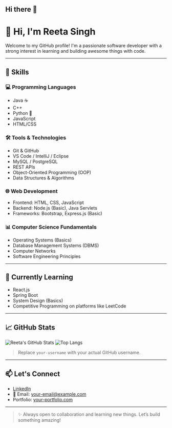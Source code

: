 ## Hi there 👋

<!--
**ritiksingh4433/ritiksingh4433** is a ✨ _special_ ✨ repository because its `README.md` (this file) appears on your GitHub profile.

Here are some ideas to get you started:

- 🔭 I’m currently working on ...
- 🌱 I’m currently learning ...
- 👯 I’m looking to collaborate on ...
- 🤔 I’m looking for help with ...
- 💬 Ask me about ...
- 📫 How to reach me: ...
- 😄 Pronouns: ...
- ⚡ Fun fact: ...
-->


# 👋 Hi, I'm Reeta Singh

Welcome to my GitHub profile! I'm a passionate software developer with a strong interest in learning and building awesome things with code.

---

## 🚀 Skills

### 💻 Programming Languages
- Java ☕
- C++
- Python 🐍
- JavaScript
- HTML/CSS

### 🛠️ Tools & Technologies
- Git & GitHub
- VS Code / IntelliJ / Eclipse
- MySQL / PostgreSQL
- REST APIs
- Object-Oriented Programming (OOP)
- Data Structures & Algorithms

### 🌐 Web Development
- Frontend: HTML, CSS, JavaScript
- Backend: Node.js (Basic), Java Servlets
- Frameworks: Bootstrap, Express.js (Basic)

### 📊 Computer Science Fundamentals
- Operating Systems (Basics)
- Database Management Systems (DBMS)
- Computer Networks
- Software Engineering Principles

---

## 🧠 Currently Learning
- React.js
- Spring Boot
- System Design (Basics)
- Competitive Programming on platforms like LeetCode

---

## 📈 GitHub Stats
![Reeta's GitHub Stats](https://github-readme-stats.vercel.app/api?username=your-username&show_icons=true&theme=radical)
![Top Langs](https://github-readme-stats.vercel.app/api/top-langs/?username=your-username&layout=compact&theme=radical)

> Replace `your-username` with your actual GitHub username.

---

## 📫 Let's Connect
- [LinkedIn](https://linkedin.com/in/your-profile)
- 📧 Email: your-email@example.com
- Portfolio: [your-portfolio.com](https://your-portfolio.com)

---

> ✨ Always open to collaboration and learning new things. Let’s build something amazing!

